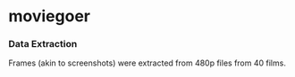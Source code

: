 # moviegoer

### Data Extraction
Frames (akin to screenshots) were extracted from 480p files from 40 films.
